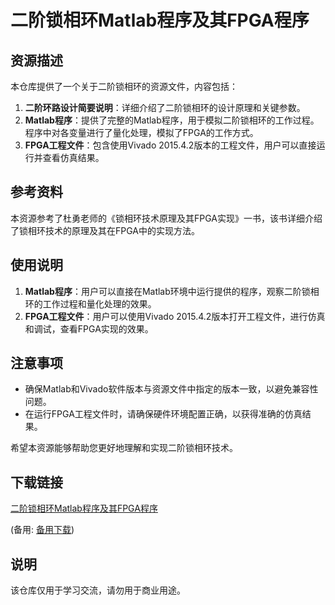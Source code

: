 # 二阶锁相环Matlab程序及其FPGA程序

## 资源描述

本仓库提供了一个关于二阶锁相环的资源文件，内容包括：

1. **二阶环路设计简要说明**：详细介绍了二阶锁相环的设计原理和关键参数。
2. **Matlab程序**：提供了完整的Matlab程序，用于模拟二阶锁相环的工作过程。程序中对各变量进行了量化处理，模拟了FPGA的工作方式。
3. **FPGA工程文件**：包含使用Vivado 2015.4.2版本的工程文件，用户可以直接运行并查看仿真结果。

## 参考资料

本资源参考了杜勇老师的《锁相环技术原理及其FPGA实现》一书，该书详细介绍了锁相环技术的原理及其在FPGA中的实现方法。

## 使用说明

1. **Matlab程序**：用户可以直接在Matlab环境中运行提供的程序，观察二阶锁相环的工作过程和量化处理的效果。
2. **FPGA工程文件**：用户可以使用Vivado 2015.4.2版本打开工程文件，进行仿真和调试，查看FPGA实现的效果。

## 注意事项

- 确保Matlab和Vivado软件版本与资源文件中指定的版本一致，以避免兼容性问题。
- 在运行FPGA工程文件时，请确保硬件环境配置正确，以获得准确的仿真结果。

希望本资源能够帮助您更好地理解和实现二阶锁相环技术。

## 下载链接
[二阶锁相环Matlab程序及其FPGA程序](https://pan.quark.cn/s/667dfababc00) 

(备用: [备用下载](https://pan.baidu.com/s/1DW3uNXcCz4pOukYCcAImPA?pwd=1234))

## 说明

该仓库仅用于学习交流，请勿用于商业用途。
